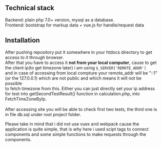 ## Technical stack

Backend: plain php 7.0+ version, mysql as a database.<br>
Frontend: bootstrap for markup data + vue.js for handle/request data

## Installation

After pushing repository put it somewhere in your htdocs directory to get access to it through browser.<br>
After that you have to access it <b>not from your local computer</b>, cause to get the client ip(to get timezone later) i am using <code>$_SERVER['REMOTE_ADDR']</code><br>
and in case of accessing from local compture your remote_addr will be "::1"(or the 127.0.0.1) which are not public and which means it will not be possible<br>
to fetch timezone from this. Either you can just directly set your ip address for test into getSecondTestResult() function in calculation.php, into FetchTimeZoneByIp.<br>
<br>
After accessing site you will be able to check first two tests, the third one is in file db.sql under root project folder.

Please take in mind that i did not use vuex and webpack cause the application is quite simple, that is why here i used scipt tags to connect components and some simple functions to make requests through the components.
